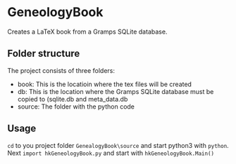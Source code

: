 # GeneologyBook
Creates a LaTeX book from a Gramps SQLite database.

## Folder structure
The project consists of three folders:
* book: This is the locatioin where the tex files will be created
* db: This is the location where the Gramps SQLite database must be copied to (sqlite.db and meta\_data.db
* source: The folder with the python code

## Usage
`cd` to you project folder `GenealogyBook\source` and start python3 with `python`.
Next `import hkGeneologyBook.py` and start with `hkGeneologyBook.Main()`
